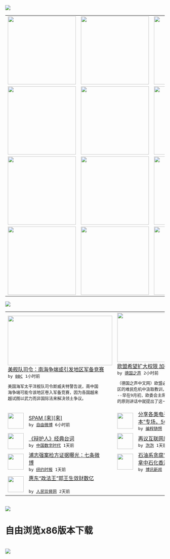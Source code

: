 

<a href="https://github.com/greatfire/z/raw/master/FreeBrowser.apk"><img src="https://raw.githubusercontent.com/greatfire/wiki/master/x/header.png" /></a><table><tr><td width="262" align="center" valign="center"><a href="https://github.com/greatfire/wiki/wiki/nyt" title="纽约时报中文网 国际纵览"><img src="https://raw.githubusercontent.com/greatfire/wiki/master/x/nyt_flag.png" width="215"/></a></td><td width="262" align="center" valign="center"><a href="https://github.com/greatfire/wiki/wiki/dw" title=""><img src="https://raw.githubusercontent.com/greatfire/wiki/master/x/dw_flag.png" width="215"/></a></td><td width="262" align="center" valign="center"><a href="https://github.com/greatfire/wiki/wiki/rmjd" title=""><img src="https://raw.githubusercontent.com/greatfire/wiki/master/x/rmjd_flag.png" width="215"/></a></td></tr><tr><td width="262" align="center" valign="center"><a href="https://github.com/paopaonetizen/website" title="泡泡 - 未经审查的互联网信息"><img src="https://raw.githubusercontent.com/greatfire/wiki/master/x/pp_flag.png" width="215"/></a></td><td width="262" align="center" valign="center"><a href="https://github.com/getlantern/mirror" title="以及自由微博和GreatFire.org官方中文论坛"><img src="https://raw.githubusercontent.com/greatfire/wiki/master/x/lantern_flag.png" width="215"/></a></td><td width="262" align="center" valign="center"><a href="https://github.com/cdtmirrors/m/" title=""><img src="https://raw.githubusercontent.com/greatfire/wiki/master/x/cdt_flag.png" width="215"/></a></td></tr><tr><td width="262" align="center" valign="center"><a href="https://github.com/program-think/blog" title="编程随想的博客"><img src="https://raw.githubusercontent.com/greatfire/wiki/master/x/pt_flag.png" width="215"/></a></td><td width="262" align="center" valign="center"><a href="https://github.com/greatfire/wiki/wiki/bbc" title=""><img src="https://raw.githubusercontent.com/greatfire/wiki/master/x/bbc_flag.png" width="215"/></a></td><td width="262" align="center" valign="center"><a href="https://github.com/freeweibo/s" title="自由微博 - 匿名和不受屏蔽的新浪微博搜索"><img src="https://raw.githubusercontent.com/greatfire/wiki/master/x/fw_flag.png" width="215"/></a></td></tr><tr><td width="262" align="center" valign="center"><a href="https://github.com/greatfire/wiki/wiki/google" title=""><img src="https://raw.githubusercontent.com/greatfire/wiki/master/x/google_flag.png" width="215"/></a></td><td width="262" align="center" valign="center"><a href="https://github.com/bxnews/boxun" title=""><img src="https://raw.githubusercontent.com/greatfire/wiki/master/x/bx_flag.png" width="215"/></a></td><td width="262" align="center" valign="center"><a href="https://github.com/greatfire/wiki/wiki/open-source" title="欢迎访问GreatFire.org开发者项目网站"><img src="https://raw.githubusercontent.com/greatfire/wiki/master/x/open-source_flag.png" width="215"/></a></td></tr></table><img src="https://raw.githubusercontent.com/greatfire/wiki/master/x/newsfeed text.png" /><table cols="4"><tr><td colspan="2" width="380"><a href="http://www.bbc.com/zhongwen/simp/world/2015/12/151215_us_china_arms_race"><img src="http://a.files.bbci.co.uk/worldservice/live/assets/images/2015/12/15/151215111231_cn_us_navy_scott_swift_144x81_reuters_nocredit.jpg" width="330" height="156"/></a></br><a href="http://www.bbc.com/zhongwen/simp/world/2015/12/151215_us_china_arms_race">美舰队司令：南海争端或引发地区军备竞赛</a></br><kbd> by <a href="http://www.bbc.co.uk/zhongwen/simp">BBC</a> 1小时前 </kbd></br><pre>美国海军太平洋舰队司令斯威夫特警告说，南中国<br/>海争端可能令该地区卷入军备竞赛，因为各国越来<br/>越试图以武力而非国际法来解决领土争议。</pre></td><td colspan="2" width="380"><a href="http://dw.com/p/1HNuw?maca=chi-GK-text-greatfire-all-chinese-15625-xml-mrss"><img src="http://www.dw.com/image/0,,18716328_302,00.jpg" width="330" height="156"/></a></br><a href="http://dw.com/p/1HNuw?maca=chi-GK-text-greatfire-all-chinese-15625-xml-mrss">欧盟希望扩大权限 加强外部边界检查</a></br><kbd> by <a href="http://dw.de">德国之声</a> 2小时前 </kbd></br><pre>（德国之声中文网）欧盟必须从地中海及巴尔干地<br/>区的难民危机中汲取教训，改善对外部边界的保护<br/>--早在9月初，欧委会主席容克在"国情咨文"<br/>的原则讲话中就提出了这一要求...</pre></td></tr><tr><td><img src="https://raw.githubusercontent.com/greatfire/wiki/master/x/fw_logo.png" width="50" height="50"/></td><td width="280"><a href="https://freeweibo.com/weibo/3920480299467813">SPAM [来][来]</a></br><kbd> by <a href="https://freeweibo.com/">自由微博</a> 6小时前 </kbd></td><td><img src="https://raw.githubusercontent.com/greatfire/wiki/master/x/pt_logo.png" width="50" height="50"/></td><td width="280"><a href="http://feedproxy.google.com/~r/programthink/~3/uGSyaZsHX7I/share-books.html">分享各类电子书（“牛津通识读<br/>本”专场，56本）</a></br><kbd> by <a href="http://program-think.blogspot.com">编程随想</a> 9小时前 </kbd></td></tr><tr><td><img src="http://chinadigitaltimes.net/chinese/files/2015/12/%E8%BE%A9%E6%8A%A4%E4%BA%BA1.jpg" width="50" height="50"/></td><td width="280"><a href="http://feedproxy.google.com/~r/chinadigitaltimes/zKps/~3/nDlBo02DAlw/">《辩护人》经典台词</a></br><kbd> by <a href="http://chinadigitaltimes.net/chinese/">中国数字时代</a> 1天前 </kbd></td><td><img src="https://pao-pao.net/sites/pao-pao.net/files/styles/large/public/tu_1_3.jpeg?itok=ODfUXWQb" width="50" height="50"/></td><td width="280"><a href="https://pao-pao.net/article/652">再议互联网反恐与谷歌回归传闻</a></br><kbd> by <a href="https://pao-pao.net">泡泡</a> 1天前 </kbd></td></tr><tr><td><img src="http://static01.nyt.com/images/2015/12/15/world/asia/15chinaweibo01/15chinaweibo01-articleLarge.jpg" width="50" height="50"/></td><td width="280"><a href="https://d3qlz4p8smvoli.cloudfront.net/china/20151215/c15lawyerweibo/">浦志强案检方证据曝光：七条微<br/>博</a></br><kbd> by <a href="http://m.cn.nytimes.com/">纽约时报</a> 1天前 </kbd></td><td><img src="https://raw.githubusercontent.com/greatfire/wiki/master/x/bx_logo.png" width="50" height="50"/></td><td width="280"><a href="http://www.boxun.com/news/gb/china/2015/12/201512150525.shtml">石油系贪腐“蚁穴”重重中纪委<br/>拿中石化香港开刀</a></br><kbd> by <a href="http://www.boxun.com">博讯新闻</a> 1天前 </kbd></td></tr><tr><td><img src="http://www.rmjdw.com/uploads/151213/3-151213135J1423.jpg" width="50" height="50"/></td><td width="280"><a href="http://www.rmjdw.com//tebiebaodao/20151213/15247.html">惠东“政法王”郭王生敛财数亿<br/> </a></br><kbd> by <a href="http://www.rmjdw.com/">人民监督网</a> 2天前 </kbd></td></table></br><a href="https://github.com/greatfire/z/raw/master/FreeBrowser.apk"><img src="https://raw.githubusercontent.com/greatfire/wiki/master/x/download app.png" /></a><h1>自由浏览x86版本下载<h1><a href="https://github.com/greatfire/z/raw/master/FreeBrowser-x86.apk"><img src="https://raw.githubusercontent.com/greatfire/images/master/fb86.qr.png" /></a>